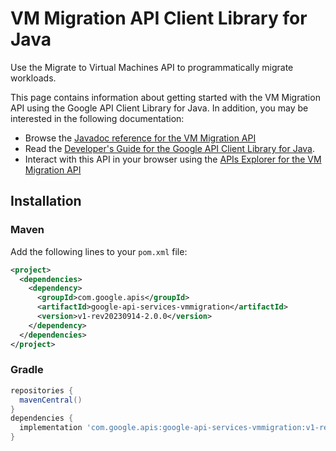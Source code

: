# VM Migration API Client Library for Java

Use the Migrate to Virtual Machines API to programmatically migrate workloads. 

This page contains information about getting started with the VM Migration API
using the Google API Client Library for Java. In addition, you may be interested
in the following documentation:

* Browse the [Javadoc reference for the VM Migration API][javadoc]
* Read the [Developer's Guide for the Google API Client Library for Java][google-api-client].
* Interact with this API in your browser using the [APIs Explorer for the VM Migration API][api-explorer]

## Installation

### Maven

Add the following lines to your `pom.xml` file:

```xml
<project>
  <dependencies>
    <dependency>
      <groupId>com.google.apis</groupId>
      <artifactId>google-api-services-vmmigration</artifactId>
      <version>v1-rev20230914-2.0.0</version>
    </dependency>
  </dependencies>
</project>
```

### Gradle

```gradle
repositories {
  mavenCentral()
}
dependencies {
  implementation 'com.google.apis:google-api-services-vmmigration:v1-rev20230914-2.0.0'
}
```

[javadoc]: https://googleapis.dev/java/google-api-services-vmmigration/latest/index.html
[google-api-client]: https://github.com/googleapis/google-api-java-client/
[api-explorer]: https://developers.google.com/apis-explorer/#p/vmmigration/v1/
